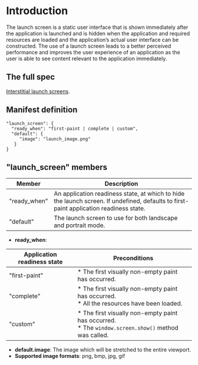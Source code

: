 # Introduction

The launch screen is a static user interface that is shown immediately after the application is launched and is hidden when the application and required resources are loaded and the application’s actual user interface can be constructed. The use of a launch screen leads to a better perceived performance and improves the user experience of an application as the user is able to see content relevant to the application immediately.

## The full spec

[Interstitial launch screens](https://docs.google.com/a/intel.com/document/d/17PuNuHRTQuREUpaCvj-eEx7uYi2avd-VW-oaMXMpvwo/edit).

## Manifest definition

```
"launch_screen": {
  "ready_when": "first-paint | complete | custom",
  "default": {
     "image": "launch_image.png"
   }
}
```

## "launch_screen" members
Member | Description
--- | ---
"ready_when" |  An application readiness state, at which to hide the launch screen. If undefined, defaults to first-paint application readiness state.
"default" | The launch screen to use for both landscape and portrait mode.


* **ready_when**:

Application readiness state | Preconditions
--- | ---
"first-paint" | * The first visually non-empty paint has occurred.
"complete" | * The first visually non-empty paint has occurred. <br> * All the resources have been loaded.
"custom" | * The first visually non-empty paint has occurred. <br> * The ```window.screen.show()``` method was called.


* **default.image**: The image which will be stretched to the entire viewport.
* **Supported image formats**: png, bmp, jpg, gif<br>
